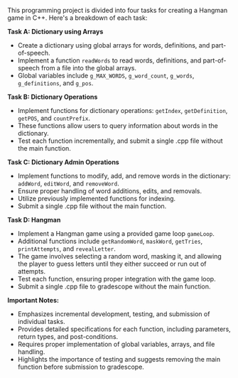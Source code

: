 This programming project is divided into four tasks for creating a Hangman game in C++. Here's a breakdown of each task:

**Task A: Dictionary using Arrays**
- Create a dictionary using global arrays for words, definitions, and part-of-speech.
- Implement a function `readWords` to read words, definitions, and part-of-speech from a file into the global arrays.
- Global variables include `g_MAX_WORDS`, `g_word_count`, `g_words`, `g_definitions`, and `g_pos`.

**Task B: Dictionary Operations**
- Implement functions for dictionary operations: `getIndex`, `getDefinition`, `getPOS`, and `countPrefix`.
- These functions allow users to query information about words in the dictionary.
- Test each function incrementally, and submit a single .cpp file without the main function.

**Task C: Dictionary Admin Operations**
- Implement functions to modify, add, and remove words in the dictionary: `addWord`, `editWord`, and `removeWord`.
- Ensure proper handling of word additions, edits, and removals.
- Utilize previously implemented functions for indexing.
- Submit a single .cpp file without the main function.

**Task D: Hangman**
- Implement a Hangman game using a provided game loop `gameLoop`.
- Additional functions include `getRandomWord`, `maskWord`, `getTries`, `printAttempts`, and `revealLetter`.
- The game involves selecting a random word, masking it, and allowing the player to guess letters until they either succeed or run out of attempts.
- Test each function, ensuring proper integration with the game loop.
- Submit a single .cpp file to gradescope without the main function.

**Important Notes:**
- Emphasizes incremental development, testing, and submission of individual tasks.
- Provides detailed specifications for each function, including parameters, return types, and post-conditions.
- Requires proper implementation of global variables, arrays, and file handling.
- Highlights the importance of testing and suggests removing the main function before submission to gradescope.

